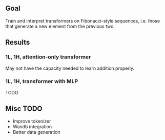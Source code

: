 ## Goal

Train and interpret transformers on Fibonacci-style sequences, i.e. those that generate a new element from the previous two.

## Results

### 1L, 1H, attention-only transformer

May not have the capacity needed to learn addition properly.

### 1L, 1H, transformer with MLP

TODO

## Misc TODO

- Improve tokenizer
- Wandb integration
- Better data generation
